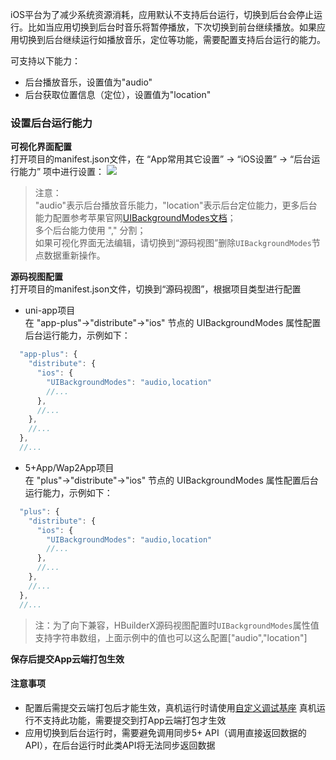 iOS平台为了减少系统资源消耗，应用默认不支持后台运行，切换到后台会停止运行。比如当应用切换到后台时音乐将暂停播放，下次切换到前台继续播放。如果应用切换到后台继续运行如播放音乐，定位等功能，需要配置支持后台运行的能力。

可支持以下能力：
- 后台播放音乐，设置值为"audio"  
- 后台获取位置信息（定位），设置值为"location"  


### 设置后台运行能力  
**可视化界面配置**  
打开项目的manifest.json文件，在 “App常用其它设置” -> “iOS设置” -> “后台运行能力” 项中进行设置：
![](https://native-res.dcloud.net.cn/images/uniapp/others/backgroundmodes-manifest.png)

>注意：  
>"audio"表示后台播放音乐能力，"location"表示后台定位能力，更多后台能力配置参考苹果官网[UIBackgroundModes文档](https://developer.apple.com/library/archive/documentation/General/Reference/InfoPlistKeyReference/Articles/iPhoneOSKeys.html#//apple_ref/doc/uid/TP40009252-SW22)；  
>多个后台能力使用 "," 分割；  
>如果可视化界面无法编辑，请切换到“源码视图”删除`UIBackgroundModes`节点数据重新操作。  

**源码视图配置**  
打开项目的manifest.json文件，切换到“源码视图”，根据项目类型进行配置

- uni-app项目  
在 "app-plus"->"distribute"->"ios" 节点的 UIBackgroundModes 属性配置后台运行能力，示例如下：
``` js  
  "app-plus": {
    "distribute": {
      "ios": {
        "UIBackgroundModes": "audio,location"
        //...
      },
      //...
    },
    //...
  },
  //...
```

- 5+App/Wap2App项目  
在 "plus"->"distribute"->"ios" 节点的 UIBackgroundModes 属性配置后台运行能力，示例如下：
``` js  
  "plus": {
    "distribute": {
      "ios": {
        "UIBackgroundModes": "audio,location"
        //...
      },
      //...
    },
    //...
  },
  //...
```

> 注：为了向下兼容，HBuilderX源码视图配置时`UIBackgroundModes`属性值支持字符串数组，上面示例中的值也可以这么配置["audio","location"]

**保存后提交App云端打包生效**




#### 注意事项
- 配置后需提交云端打包后才能生效，真机运行时请使用[自定义调试基座](https://ask.dcloud.net.cn/article/35115)
真机运行不支持此功能，需要提交到打App云端打包才生效  
- 应用切换到后台运行时，需要避免调用同步5+ API（调用直接返回数据的API），在后台运行时此类API将无法同步返回数据

